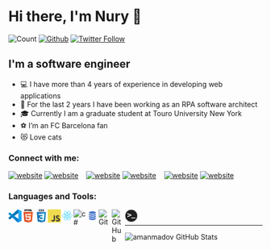 # Hi there, I'm Nury 👋 


 ![Count](https://visitor-badge.laobi.icu/badge?page_id=amanmadov) 
 [![Github](https://img.shields.io/github/followers/amanmadov?label=Follow&style=social)](https://github.com/amanmadov) 
[![Twitter Follow](https://img.shields.io/twitter/follow/amanmadov?color=1DA1F2&logo=twitter&style=for-the-badge)](https://twitter.com/amanmadov)




## I'm a software engineer 

- 💻  I have more than 4 years of experience in developing web applications
- 🤖  For the last 2 years I have been working as an RPA software architect
- 🎓  Currently I am a graduate student at Touro University New York
- ⚽  I’m an FC Barcelona fan
- 😻  Love cats

### Connect with me:


[![website](./img/twitter-light.svg)](https://twitter.com/amanmadov#gh-light-mode-only)
[![website](./img/twitter-dark.svg)](https://twitter.com/amanmadov#gh-dark-mode-only)
&nbsp;&nbsp;
[![website](./img/linkedin-light.svg)](https://linkedin.com/in/amanmadov#gh-light-mode-only)
[![website](./img/linkedin-dark.svg)](https://linkedin.com/in/amanmadov#gh-dark-mode-only)
&nbsp;&nbsp;
[![website](./img/instagram-light.svg)](https://instagram.com/nury.amanmadov#gh-light-mode-only)
[![website](./img/instagram-dark.svg)](https://instagram.com/nury.amanmadov#gh-dark-mode-only)

### Languages and Tools:

<img align="left" alt="Visual Studio Code" width="26px" src="https://raw.githubusercontent.com/github/explore/80688e429a7d4ef2fca1e82350fe8e3517d3494d/topics/visual-studio-code/visual-studio-code.png" />
<img align="left" alt="HTML5" width="26px" src="https://raw.githubusercontent.com/github/explore/80688e429a7d4ef2fca1e82350fe8e3517d3494d/topics/html/html.png" />
<img align="left" alt="CSS3" width="26px" src="https://raw.githubusercontent.com/github/explore/80688e429a7d4ef2fca1e82350fe8e3517d3494d/topics/css/css.png" />
<img align="left" alt="JavaScript" width="26px" src="https://raw.githubusercontent.com/github/explore/80688e429a7d4ef2fca1e82350fe8e3517d3494d/topics/javascript/javascript.png" />
<img align="left" alt="React" width="25px" src="https://raw.githubusercontent.com/github/explore/80688e429a7d4ef2fca1e82350fe8e3517d3494d/topics/react/react.png" />
<img align="left" alt="c#" width="25px" src="https://iconape.com/wp-content/files/sh/51404/svg/c--4.svg" />
<img align="left" alt="SQL" width="25px" src="https://raw.githubusercontent.com/github/explore/80688e429a7d4ef2fca1e82350fe8e3517d3494d/topics/sql/sql.png" />
<img align="left" alt="Git" width="26px" src="https://upload.wikimedia.org/wikipedia/commons/thumb/3/3f/Git_icon.svg/1024px-Git_icon.svg.png" />
<img align="left" alt="GitHub" width="26px" src="https://www.iconsdb.com/icons/preview/white/github-6-xxl.png" />
<img align="left" alt="Terminal" width="25px" src="https://raw.githubusercontent.com/github/explore/80688e429a7d4ef2fca1e82350fe8e3517d3494d/topics/terminal/terminal.png" />

<br/>


---------------------------------------------------------------------------------------------------------------
 

 
 
 

![amanmadov GitHub Stats](https://github-readme-stats.vercel.app/api?username=amanmadov&&show_icons=true&title_color=ffffff&icon_color=bb2acf&text_color=daf7dc&bg_color=151515)
 

[linkedin]: https://www.linkedin.com/in/amanmadov/